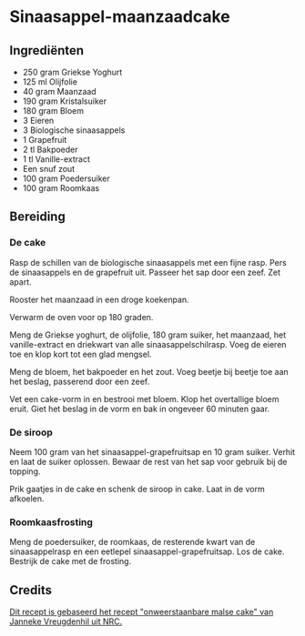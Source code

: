 # Sinaasappel-maanzaadcake
## Ingrediënten
- 250 gram Griekse Yoghurt
- 125 ml Olijfolie
- 40 gram Maanzaad
- 190 gram Kristalsuiker
- 180 gram Bloem
- 3 Eieren
- 3 Biologische sinaasappels
- 1 Grapefruit
- 2 tl Bakpoeder
- 1 tl Vanille-extract
- Een snuf zout
- 100 gram Poedersuiker
- 100 gram Roomkaas

## Bereiding
### De cake
Rasp de schillen van de biologische sinaasappels met een fijne rasp. Pers de sinaasappels en de grapefruit uit. Passeer het sap door een zeef. Zet apart.

Rooster het maanzaad in een droge koekenpan.

Verwarm de oven voor op 180 graden.

Meng de Griekse yoghurt, de olijfolie, 180 gram suiker, het maanzaad, het vanille-extract en driekwart van alle sinaasappelschilrasp. Voeg de eieren toe en klop kort tot een glad mengsel.

Meng de bloem, het bakpoeder en het zout. Voeg beetje bij beetje toe aan het beslag, passerend door een zeef.

Vet een cake-vorm in en bestrooi met bloem. Klop het overtallige bloem eruit. Giet het beslag in de vorm en bak in ongeveer 60 minuten gaar.

### De siroop
Neem 100 gram van het sinaasappel-grapefruitsap en 10 gram suiker. Verhit en laat de suiker oplossen. Bewaar de rest van het sap voor gebruik bij de topping.

Prik gaatjes in de cake en schenk de siroop in cake. Laat in de vorm afkoelen.

### Roomkaasfrosting
Meng de poedersuiker, de roomkaas, de resterende kwart van de sinaasappelrasp en een eetlepel sinaasappel-grapefruitsap. Los de cake. Bestrijk de cake met de frosting.

## Credits
[Dit recept is gebaseerd het recept "onweerstaanbare malse cake" van Janneke Vreugdenhil uit NRC.](https://www.nrc.nl/nieuws/2018/02/08/dankbare-keukenknecht-a1591370)
